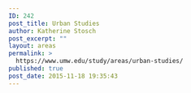 ```yaml
---
ID: 242
post_title: Urban Studies
author: Katherine Stosch
post_excerpt: ""
layout: areas
permalink: >
  https://www.umw.edu/study/areas/urban-studies/
published: true
post_date: 2015-11-18 19:35:43
---
```


<!-- Types Custom Fields: -->

<!-- End Types Custom Fields -->